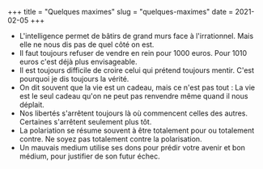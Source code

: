 +++
title = "Quelques maximes"
slug = "quelques-maximes"
date = 2021-02-05
+++

- L'intelligence permet de bâtirs de grand murs face à l'irrationnel. Mais elle ne nous dis pas de quel côté on est.
- Il faut toujours refuser de vendre en rein pour 1000 euros. Pour 1010 euros c'est déjà plus envisageable.
- Il est toujours difficile de croire celui qui prétend toujours mentir. C'est pourquoi je dis toujours la vérité.
- On dit souvent que la vie est un cadeau, mais ce n'est pas tout : La vie est le seul cadeau qu'on ne peut pas renvendre même quand il nous déplait.
- Nos libertés s'arrêtent toujours là où commencent celles des autres. Certaines s'arrêtent seulement plus tôt.
- La polariation se résume souvent à être totalement pour ou totalement contre. Ne soyez pas totalement contre la polarisation.
- Un mauvais medium utilise ses dons pour prédir votre avenir et bon médium, pour justifier de son futur échec.